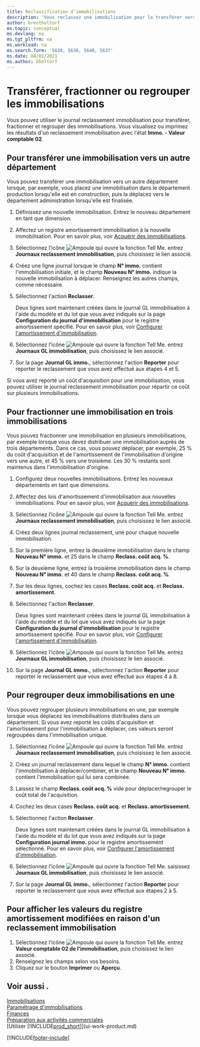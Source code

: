 ```yaml
---
title: Reclassification d’immobilisations
description: 'Vous reclassez une immobilisation pour la transférer vers un autre service, la fractionner, ou la combiner avec d''autres immobilisations.'
author: brentholtorf
ms.topic: conceptual
ms.devlang: na
ms.tgt_pltfrm: na
ms.workload: na
ms.search.form: '5638, 5636, 5640, 5637'
ms.date: 04/01/2021
ms.author: bholtorf
---
```

# <a name="transfer-split-or-combine-fixed-assets"></a>Transférer, fractionner ou regrouper les immobilisations

Vous pouvez utiliser le journal reclassement immobilisation pour transférer, fractionner et regrouper des immobilisations. Vous visualisez ou imprimez les résultats d'un reclassement immobilisation avec l'état **Immo. - Valeur comptable 02**.

## <a name="to-transfer-a-fixed-asset-to-a-different-department"></a>Pour transférer une immobilisation vers un autre département

Vous pouvez transférer une immobilisation vers un autre département lorsque, par exemple, vous placez une immobilisation dans le département production lorsqu'elle est en construction, puis la déplacez vers le département administration lorsqu'elle est finalisée.  

1. Définissez une nouvelle immobilisation. Entrez le nouveau département en tant que dimension.  
2. Affectez un registre amortissement immobilisation à la nouvelle immobilisation. Pour en savoir plus, voir [Acquérir des immobilisations](fa-how-acquire.md).
3. Sélectionnez l’icône ![Ampoule qui ouvre la fonction Tell Me.](media/ui-search/search_small.png "Dites-moi ce que vous voulez faire") entrez **Journaux reclassement immobilisation**, puis choisissez le lien associé.
4. Créez une ligne journal lorsque le champ **N° immo.** contient l'immobilisation initiale, et le champ **Nouveau N° immo.** indique la nouvelle immobilisation à déplacer. Renseignez les autres champs, comme nécessaire.  
5. Sélectionnez l'action **Reclasser**.

    Deux lignes sont maintenant créées dans le journal GL immobilisation à l'aide du modèle et du lot que vous avez indiqués sur la page **Configuration du journal d'immobilisation** pour le registre amortissement spécifié. Pour en savoir plus, voir [Configurer l'amortissement d'immobilisation](fa-how-setup-depreciation.md).
6. Sélectionnez l’icône ![Ampoule qui ouvre la fonction Tell Me.](media/ui-search/search_small.png "Dites-moi ce que vous voulez faire") entrez **Journaux GL immobilisation**, puis choisissez le lien associé.    
7. Sur la page **Journal GL immo.**, sélectionnez l'action **Reporter** pour reporter le reclassement que vous avez effectué aux étapes 4 et 5.

Si vous avez reporté un coût d'acquisition pour une immobilisation, vous pouvez utiliser le journal reclassement immobilisation pour répartir ce coût sur plusieurs immobilisations.  

## <a name="to-split-a-fixed-asset-into-three-fixed-assets"></a>Pour fractionner une immobilisation en trois immobilisations
Vous pouvez fractionner une immobilisation en plusieurs immobilisations, par exemple lorsque vous devez distribuer une immobilisation auprès de trois départements. Dans ce cas, vous pouvez déplacer, par exemple, 25 % du coût d'acquisition et de l'amortissement de l'immobilisation d'origine vers une autre, et 45 % vers une troisième. Les 30 % restants sont maintenus dans l'immobilisation d'origine.

1. Configurez deux nouvelles immobilisations. Entrez les nouveaux départements en tant que dimensions.  
2. Affectez des lois d'amortissement d'immobilisation aux nouvelles immobilisations. Pour en savoir plus, voir [Acquérir des immobilisations](fa-how-acquire.md).
3. Sélectionnez l’icône ![Ampoule qui ouvre la fonction Tell Me.](media/ui-search/search_small.png "Dites-moi ce que vous voulez faire") entrez **Journaux reclassement immobilisation**, puis choisissez le lien associé.
4. Créez deux lignes journal reclassement, une pour chaque nouvelle immobilisation.
5. Sur la première ligne, entrez la deuxième immobilisation dans le champ **Nouveau N° immo.** et 25 dans le champ **Reclass. coût acq. %**.
6. Sur la deuxième ligne, entrez la troisième immobilisation dans le champ **Nouveau N° immo.** et 40 dans le champ **Reclass. coût acq. %**.
7. Sur les deux lignes, cochez les cases **Reclass. coût acq.** et **Reclass. amortissement**.  
8. Sélectionnez l'action **Reclasser**.  

    Deux lignes sont maintenant créées dans le journal GL immobilisation à l'aide du modèle et du lot que vous avez indiqués sur la page **Configuration du journal d'immobilisation** pour le registre amortissement spécifié. Pour en savoir plus, voir [Configurer l'amortissement d'immobilisation](fa-how-setup-depreciation.md).    
9. Sélectionnez l’icône ![Ampoule qui ouvre la fonction Tell Me.](media/ui-search/search_small.png "Dites-moi ce que vous voulez faire") entrez **Journaux GL immobilisation**, puis choisissez le lien associé.
10. Sur la page **Journal GL immo.**, sélectionnez l'action **Reporter** pour reporter le reclassement que vous avez effectué aux étapes 4 à 8.

## <a name="to-combine-two-fixed-assets-into-one"></a>Pour regrouper deux immobilisations en une

Vous pouvez regrouper plusieurs immobilisations en une, par exemple lorsque vous déplacez les immobilisations distribuées dans un département. Si vous avez reporté les coûts d'acquisition et l'amortissement pour l'immobilisation à déplacer, ces valeurs seront regroupées dans l'immobilisation unique.

1. Sélectionnez l’icône ![Ampoule qui ouvre la fonction Tell Me.](media/ui-search/search_small.png "Dites-moi ce que vous voulez faire") entrez **Journaux reclassement immobilisation**, puis choisissez le lien associé.
2. Créez un journal reclassement dans lequel le champ **N° immo.** contient l'immobilisation à déplacer/combiner, et le champ **Nouveau N° immo.** contient l'immobilisation qui lui sera combinée.
3. Laissez le champ **Reclass. coût acq. %** vide pour déplacer/regrouper le coût total de l'acquisition.  
4. Cochez les deux cases **Reclass. coût acq.** et **Reclass. amortissement**.
5. Sélectionnez l'action **Reclasser**.

    Deux lignes sont maintenant créées dans le journal GL immobilisation à l'aide du modèle et du lot que vous avez indiqués sur la page **Configuration journal immo.** pour le registre amortissement sélectionné. Pour en savoir plus, voir [Configurer l'amortissement d'immobilisation](fa-how-setup-depreciation.md).   
6. Sélectionnez l’icône ![Ampoule qui ouvre la fonction Tell Me.](media/ui-search/search_small.png "Dites-moi ce que vous voulez faire") saisissez **Journaux GL immobilisation**, puis choisissez le lien associé.
7. Sur la page **Journal GL immo.**, sélectionnez l'action **Reporter** pour reporter le reclassement que vous avez effectué aux étapes 2 à 5.

## <a name="to-view-changed-depreciation-book-values-due-to-fixed-asset-reclassification"></a>Pour afficher les valeurs du registre amortissement modifiées en raison d'un reclassement immobilisation

1. Sélectionnez l’icône ![Ampoule qui ouvre la fonction Tell Me.](media/ui-search/search_small.png "Dites-moi ce que vous voulez faire") entrez **Valeur comptable 02 de l’immobilisation**, puis choisissez le lien associé.
2. Renseignez les champs selon vos besoins.
3. Cliquez sur le bouton **Imprimer** ou **Aperçu**.  

## <a name="see-also"></a>Voir aussi .

[Immobilisations](fa-manage.md)  
[Paramétrage d'immobilisations](fa-setup.md)  
[Finances](finance.md)  
[Préparation aux activités commerciales](ui-get-ready-business.md)  
[Utiliser [!INCLUDE[prod_short](includes/prod_short.md)]](ui-work-product.md)


[!INCLUDE[footer-include](includes/footer-banner.md)]
